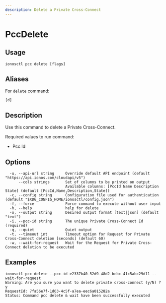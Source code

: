 ```yaml
---
description: Delete a Private Cross-Connect
---
```


# PccDelete

## Usage

```text
ionosctl pcc delete [flags]
```

## Aliases

For `delete` command:
```text
[d]
```

## Description

Use this command to delete a Private Cross-Connect.

Required values to run command:

* Pcc Id

## Options

```text
  -u, --api-url string     Override default API endpoint (default "https://api.ionos.com/cloudapi/v5")
      --cols strings       Set of columns to be printed on output 
                           Available columns: [PccId Name Description State] (default [PccId,Name,Description,State])
  -c, --config string      Configuration file used for authentication (default "$XDG_CONFIG_HOME/ionosctl/config.json")
  -f, --force              Force command to execute without user input
  -h, --help               help for delete
  -o, --output string      Desired output format [text|json] (default "text")
  -i, --pcc-id string      The unique Private Cross-Connect Id (required)
  -q, --quiet              Quiet output
  -t, --timeout int        Timeout option for Request for Private Cross-Connect deletion [seconds] (default 60)
  -w, --wait-for-request   Wait for the Request for Private Cross-Connect deletion to be executed
```

## Examples

```text
ionosctl pcc delete --pcc-id e2337b40-52d9-48d2-bcbc-41c5abc29d11 --wait-for-request
Warning: Are you sure you want to delete private cross-connect (y/N) ? 
y
RequestId: 7fa56e7f-1d63-4c5f-a7ea-eec6a015282a
Status: Command pcc delete & wait have been successfully executed
```

